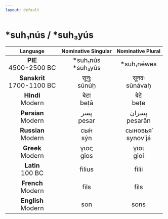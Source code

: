 ```yaml
---
layout: default
---
```

<!---
Text can be **bold**, _italic_, or ~~strikethrough~~.

[Link to another page](./another-page.html)

There should be whitespace between paragraphs.

There should be whitespace between paragraphs. We recommend including a README, or a file with information about your project.
-->

# \*suh₁nús / \*suh₃yús  

<style>
td {
  font-size: 20px
}
</style>

| Language | Nominative Singular | Nominative Plural |
|:-:|:-:|:-:|
| **PIE**<br>4500-2500 BC | \*suh₁nús<br>\*suh₃yús | \*suh₁néwes |
| **Sanskrit**<br>1700-1100 BC  | सूनुः<br>sūnúḥ | सूनवः<br>sūnávaḥ |
| **Hindi**<br>Modern | बेटा<br>beṭā | बेटे<br>beṭe |
| **Persian**<br>Modern | پسر<br>pesar | پسران<br>pesarân |
| **Russian**<br>Modern | сы́н<br>sýn | сыновья́<br>synovʹjá |
| **Greek**<br>Modern | γιος<br>gios | γιοι<br>gioi |
| **Latin**<br>100 BC | filius | filii |
| **French**<br>Modern | fils | fils |
| **English**<br>Modern | son | sons |
